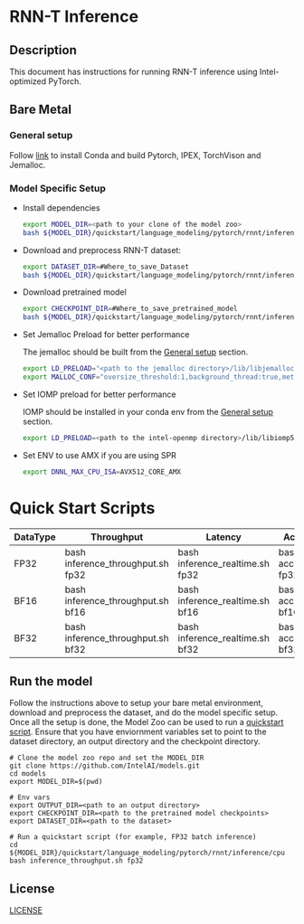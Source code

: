 # RNN-T Inference

## Description

This document has instructions for running RNN-T inference using Intel-optimized PyTorch.

## Bare Metal
### General setup

Follow [link](/docs/general/pytorch/BareMetalSetup.md) to install Conda and build Pytorch, IPEX, TorchVison and Jemalloc.

### Model Specific Setup
* Install dependencies
  ```bash
  export MODEL_DIR=<path to your clone of the model zoo>
  bash ${MODEL_DIR}/quickstart/language_modeling/pytorch/rnnt/inference/cpu/install_dependency_baremetal.sh
  ```

* Download and preprocess RNN-T dataset:
  ```bash
  export DATASET_DIR=#Where_to_save_Dataset
  bash ${MODEL_DIR}/quickstart/language_modeling/pytorch/rnnt/inference/cpu/download_dataset.sh
  ```

* Download pretrained model
  ```bash
  export CHECKPOINT_DIR=#Where_to_save_pretrained_model
  bash ${MODEL_DIR}/quickstart/language_modeling/pytorch/rnnt/inference/cpu/download_model.sh
  ```

* Set Jemalloc Preload for better performance

  The jemalloc should be built from the [General setup](#general-setup) section.
  ```bash
  export LD_PRELOAD="<path to the jemalloc directory>/lib/libjemalloc.so":$LD_PRELOAD
  export MALLOC_CONF="oversize_threshold:1,background_thread:true,metadata_thp:auto,dirty_decay_ms:9000000000,muzzy_decay_ms:9000000000"
  ```

* Set IOMP preload for better performance

  IOMP should be installed in your conda env from the [General setup](#general-setup) section.
  ```bash
  export LD_PRELOAD=<path to the intel-openmp directory>/lib/libiomp5.so:$LD_PRELOAD
  ```

* Set ENV to use AMX if you are using SPR
  ```bash
  export DNNL_MAX_CPU_ISA=AVX512_CORE_AMX
  ```

# Quick Start Scripts

|  DataType   | Throughput  |  Latency    |   Accuracy  |
| ----------- | ----------- | ----------- | ----------- |
| FP32        | bash inference_throughput.sh fp32 | bash inference_realtime.sh fp32 | bash accuracy.sh fp32 |
| BF16        | bash inference_throughput.sh bf16 | bash inference_realtime.sh bf16 | bash accuracy.sh bf16 |
| BF32        | bash inference_throughput.sh bf32 | bash inference_realtime.sh bf32 | bash accuracy.sh bf32 |

## Run the model

Follow the instructions above to setup your bare metal environment, download and
preprocess the dataset, and do the model specific setup. Once all the setup is done,
the Model Zoo can be used to run a [quickstart script](#quick-start-scripts).
Ensure that you have enviornment variables set to point to the dataset directory,
an output directory and the checkpoint directory.

```
# Clone the model zoo repo and set the MODEL_DIR
git clone https://github.com/IntelAI/models.git
cd models
export MODEL_DIR=$(pwd)

# Env vars
export OUTPUT_DIR=<path to an output directory>
export CHECKPOINT_DIR=<path to the pretrained model checkpoints>
export DATASET_DIR=<path to the dataset>

# Run a quickstart script (for example, FP32 batch inference)
cd ${MODEL_DIR}/quickstart/language_modeling/pytorch/rnnt/inference/cpu
bash inference_throughput.sh fp32
```

<!--- 80. License -->
## License

[LICENSE](/LICENSE)